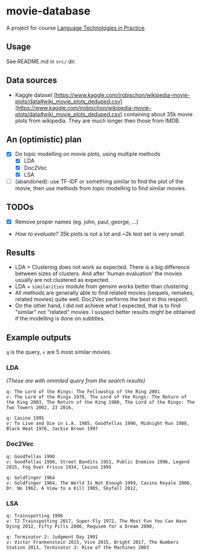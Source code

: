 # movie-database
A project for course [Language Technologies in Practice](https://ufal.mff.cuni.cz/courses/npfl128).

## Usage
See README.md in `src/` dir.
## Data sources
- Kaggle dataset [https://www.kaggle.com/jrobischon/wikipedia-movie-plots/data#wiki_movie_plots_deduped.csv](https://www.kaggle.com/jrobischon/wikipedia-movie-plots/data#wiki_movie_plots_deduped.csv) containing about 35k movie plots from wikipedia. They are much longer then those from IMDB.

## An (optimistic) plan
- [x] Do topic modelling on movie plots, using multiple methods
    * [x] LDA
    * [x] Doc2Vec
    * [x] LSA
- [ ] (abandoned): use TF-IDF or something similar to find the plot of the movie, then use methods from topic modelling to find similar movies.

## TODOs
- [x] Remove proper names (eg. john, paul, george, ...)

- *How to evaluate?* 35k plots is not a lot and ~2k test set is very small.

## Results
- LDA + Clustering does not work as expected. There is a big difference between sizes of clusters. And after 'human evaluation' the movies usually are not clustered as expected.
- LDA + `similarities` module from gensim works better than clustering
- All methods are generally able to find related movies (sequels, remakes, related movies) quite well. Doc2Vec performs the best in this respect.
- On the other hand, I did not achieve what I expected, that is to find "similar" not "related" movies. I suspect better results might be obtained if the modelling is done on subtitles.

## Example outputs
`q` is the query, `v` are 5 most similar movies.
### LDA
*(These are with ommited query from the search results)*
~~~
q: The Lord of the Rings: The Fellowship of the Ring 2001
v: The Lord of the Rings 1978, The Lord of the Rings: The Return of the King 2003, The Return of the King 1980, The Lord of the Rings: The Two Towers 2002, 23 2016,

q: Casino 1995
v: To Live and Die in L.A. 1985, Goodfellas 1990, Midnight Run 1988, Black Heat 1976, Jackie Brown 1997
~~~

### Doc2Vec

~~~
q: Goodfellas 1990
v: Goodfellas 1990, Street Bandits 1951, Public Enemies 1996, Legend 2015, Fog Over Frisco 1934, Casino 1995

q: Goldfinger 1964
v: Goldfinger 1964, The World Is Not Enough 1999, Casino Royale 2006, Dr. No 1962, A View to a Kill 1985, Skyfall 2012,
~~~

### LSA

~~~
q: Trainspotting 1996
v: T2 Trainspotting 2017, Super Fly 1972, The Most Fun You Can Have Dying 2012, Fifty Pills 2006, Requiem for a Dream 2000,

q: Terminator 2: Judgment Day 1991
v: Victor Frankenstein 2015, Vice 2015, Bright 2017, The Numbers Station 2013, Terminator 3: Rise of the Machines 2003
~~~
